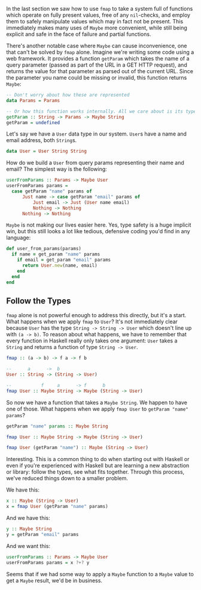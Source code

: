 In the last section we saw how to use `fmap` to take a system full of functions
which operate on fully present values, free of any `nil`-checks, and employ them
to safely manipulate values which may in fact not be present. This immediately
makes many uses of `Maybe` more convenient, while still being explicit and safe
in the face of failure and partial functions.

There's another notable case where `Maybe` can cause inconvenience, one that
can't be solved by `fmap` alone. Imagine we're writing some code using a web
framework. It provides a function `getParam` which takes the name of a query
parameter (passed as part of the URL in a GET HTTP request), and returns the
value for that parameter as parsed out of the current URL. Since the parameter
you name could be missing or invalid, this function returns `Maybe`:

```haskell
-- Don't worry about how these are represented
data Params = Params

-- Or how this function works internally. All we care about is its type.
getParam :: String -> Params -> Maybe String
getParam = undefined
```

Let's say we have a `User` data type in our system. `User`s have a name and
email address, both `String`s.

```haskell
data User = User String String
```

How do we build a `User` from query params representing their name and email?
The simplest way is the following:

```haskell
userFromParams :: Params -> Maybe User
userFromParams params =
  case getParam "name" params of
      Just name -> case getParam "email" params of
          Just email -> Just (User name email)
          Nothing -> Nothing
      Nothing -> Nothing
```

`Maybe` is not making our lives easier here. Yes, type safety is a huge implicit
win, but this still looks a lot like tedious, defensive coding you'd find in any
language:

```ruby
def user_from_params(params)
  if name = get_param "name" params
    if email = get_param "email" params
      return User.new(name, email)
    end
  end
end
```

## Follow the Types

`fmap` alone is not powerful enough to address this directly, but it's a start.
What happens when we apply `fmap` to `User`? It's not immediately clear because
`User` has the type `String -> String -> User` which doesn't line up with `(a ->
b)`. To reason about what happens, we have to remember that every function in
Haskell really only takes one argument: `User` takes a `String` and returns a
function of type `String -> User`.

```haskell
fmap :: (a -> b) -> f a -> f b

--      a      ->  b
User :: String -> (String -> User)

--           f     a      -> f      b
fmap User :: Maybe String -> Maybe (String -> User)
```

So now we have a function that takes a `Maybe String`. We happen to have one of
those. What happens when we apply `fmap User` to `getParam "name" params`?

```haskell
getParam "name" params :: Maybe String

fmap User :: Maybe String -> Maybe (String -> User)

fmap User (getParam "name") :: Maybe (String -> User)
```

Interesting. This is a common thing to do when starting out with Haskell or even
if you're experienced with Haskell but are learning a new abstraction or
library: follow the types, see what fits together. Through this process, we've
reduced things down to a smaller problem.

We have this:

```haskell
x :: Maybe (String -> User)
x = fmap User (getParam "name" params)
```

And we have this:

```haskell
y :: Maybe String
y = getParam "email" params
```

And we want this:

```haskell
userFromParams :: Params -> Maybe User
userFromParams params = x ?+? y
```

Seems that if we had some way to apply a `Maybe` function to a `Maybe` value to
get a `Maybe` result, we'd be in business.
